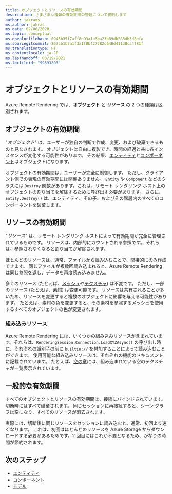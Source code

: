 ```yaml
---
title: オブジェクトとリソースの有効期間
description: さまざまな種類の有効期間の管理について説明します
author: jakrams
ms.author: jakras
ms.date: 02/06/2020
ms.topic: conceptual
ms.openlocfilehash: 0945b35f7aff8e93a1a3ba23b89db288db3d8efa
ms.sourcegitcommit: 867cb1b7a1f3a1f0b427282c648d411d0ca4f81f
ms.translationtype: HT
ms.contentlocale: ja-JP
ms.lasthandoff: 03/19/2021
ms.locfileid: "99593893"
---
```

# <a name="object-and-resource-lifetime"></a>オブジェクトとリソースの有効期間

Azure Remote Rendering では、**オブジェクト** と **リソース** の 2 つの種類は区別されます。

## <a name="object-lifetime"></a>オブジェクトの有効期間

"*オブジェクト*" は、ユーザーが独自の判断で作成、変更、および破棄できるものと見なされます。 オブジェクトは自由に複製でき、時間の経過と共に各インスタンスが変化する可能性があります。 その結果、[エンティティ](entities.md)と[コンポーネント](components.md)はオブジェクトになります。

オブジェクトの有効期間は、ユーザーが完全に制御します。 ただし、クライアント側での表現の有効期間には関係ありません。 `Entity` や `Component` などのクラスには `Destroy` 関数があります。これは、リモート レンダリング ホスト上のオブジェクトの割り当てを解除するために呼び出す必要があります。 さらに、`Entity.Destroy()` は、エンティティ、その子、およびその階層内のすべてのコンポーネントを破棄します。

## <a name="resource-lifetime"></a>リソースの有効期間

"*リソース*" は、リモート レンダリング ホストによって有効期間が完全に管理されているものです。 リソースは、内部的にカウントされる参照です。 それらは、参照されなくなると割り当てが解除されます。

ほとんどのリソースは、通常、ファイルから読み込むことで、間接的にのみ作成できます。 同じファイルが複数回読み込まれると、Azure Remote Rendering は同じ参照を返し、データを再度読み込みません。

多くのリソース (たとえば、[メッシュ](meshes.md)や[テクスチャ](textures.md)) は不変です。 ただし、一部のリソース (たとえば、[素材](materials.md)) は変更可能です。 リソースは共有されることが多いため、リソースを変更すると複数のオブジェクトに影響を与える可能性があります。 たとえば、素材の色を変更すると、その素材を参照するメッシュを使用するすべてのオブジェクトの色が変更されます。

### <a name="built-in-resources"></a>組み込みリソース

Azure Remote Rendering には、いくつかの組み込みリソースが含まれています。それらは、`RenderingSession.Connection.LoadXYZAsync()` の呼び出し時に、それぞれの識別子の前に `builtin://` を付加することによって読み込むことができます。 使用可能な組み込みリソースは、それぞれの機能のドキュメントに記載されています。 たとえば、[空の章](../overview/features/sky.md)には、組み込まれている空のテクスチャが一覧表示されています。

## <a name="general-lifetime"></a>一般的な有効期間

すべてのオブジェクトとリソースの有効期間は、接続にバインドされています。 切断時にはすべて破棄されます。 同じセッションに再接続すると、シーン グラフは空になり、すべてのリソースが消去されます。

実際には、切断後に同じリソースをセッションに読み込むと、通常、初回より速くなります。 これは、初回はほとんどのリソースを Azure Storage からダウンロードする必要があるためです。2 回目にはこれが不要となるため、かなりの時間が節約されます。

## <a name="next-steps"></a>次のステップ

* [エンティティ](entities.md)
* [コンポーネント](components.md)
* [モデル](models.md)
